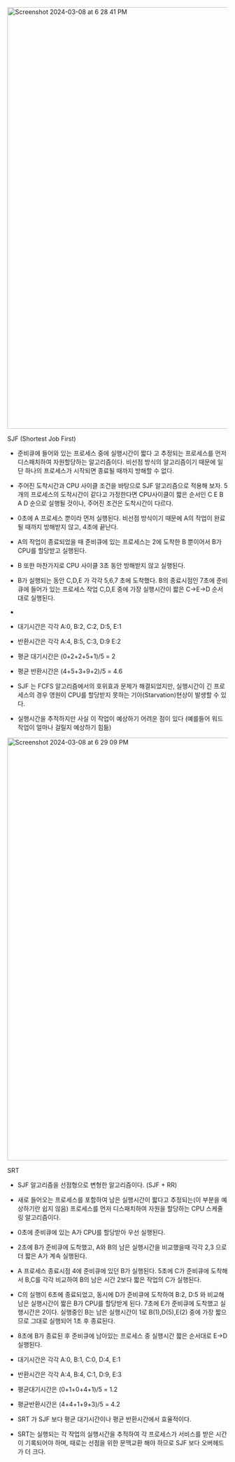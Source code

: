 <img width="961" alt="Screenshot 2024-03-08 at 6 28 41 PM" src="https://github.com/lenn-dev/TIL/assets/37726487/e03eae73-961e-45cf-ada1-a4d39f5f55f6">

SJF (Shortest Job First)
* 준비큐에 들어와 있는 프로세스 중에 실행시간이 짧다 고 추정되는 프로세스를 먼저 디스패치하여 자원할당하는 알고리즘이다.
비선점 방식의 알고리즘이기 때문에 일단 하나의 프로세스가 시작되면 종료될 때까지 방해할 수 없다.  
* 주어진 도착시간과 CPU 사이클 조건을 바탕으로 SJF 알고리즘으로 적용해 보자. 5개의 프로세스의 도착시간이 같다고 가정한다면 CPU사이클이 짧은 순서인 C E B A D 순으로 실행될 것이나, 주어진 조건은 도착시간이 다르다. 
* 0초에 A 프로세스 뿐이라 먼저 실행된다. 비선점 방식이기 때문에 A의 작업이 완료될 때까지 방해받지 않고, 4초에 끝난다. 
* A의 작업이 종료되었을 때 준비큐에 있는 프로세스는 2에 도착한 B 뿐이어서 B가 CPU를 할당받고 실행된다.
* B 또한 마찬가지로 CPU 사이클 3초 동안 방해받지 않고 실행된다. 
* B가 실행되는 동안 C,D,E 가 각각 5,6,7 초에 도착했다. B의 종료시점인 7초에 준비큐에 들어가 있는 프로세스 작업 C,D,E 중에 가장 실행시간이 짧은 C->E->D 순서 대로 실행된다.
* 
* 대기시간은 각각 A:0, B:2, C:2, D:5, E:1
* 반환시간은 각각 A:4, B:5, C:3, D:9 E:2 
* 평균 대기시간은 (0+2+2+5+1)/5 = 2
* 평균 반환시간은 (4+5+3+9+2)/5 = 4.6


* SJF 는 FCFS 알고리즘에서의 호위효과 문제가 해결되었지만, 실행시간이 긴 프로세스의 경우 영원이 CPU를 할당받지 못하는 기아(Starvation)현상이 발생할 수 있다.
* 실행시간을 추적하지만 사실 이 작업이 예상하기 어려운 점이 있다 (예를들어 워드작업이 얼마나 걸릴지 예상하기 힘듦)


<img width="964" alt="Screenshot 2024-03-08 at 6 29 09 PM" src="https://github.com/lenn-dev/TIL/assets/37726487/649f91d2-e9fc-4fcc-9b4a-8f555b81ce88">

SRT
* SJF 알고리즘을 선점형으로 변형한 알고리즘이다. (SJF + RR)
* 새로 들어오는 프로세스를 포함하여 남은 실행시간이 짧다고 추정되는(이 부분을 예상하기란 쉽지 않음) 프로세스를 먼저 디스패치하여 자원을 할당하는 CPU 스케줄링 알고리즘이다.
* 0초에 준비큐에 있는 A가 CPU를 할당받아 우선 실행된다. 
* 2초에 B가 준비큐에 도착했고, A와 B의 남은 실행시간을 비교했을때 각각 2,3 으로 더 짧은 A가 계속 실행된다.
* A 프로세스 종료시점 4에 준비큐에 있던 B가 실행된다. 5초에 C가 준비큐에 도착해서 B,C를 각각 비교하여 B의 남은 시간 2보다 짧은 작업의 C가 실행된다.
* C의 실행이 6초에 종료되었고, 동시에 D가 준비큐에 도착하여 B:2, D:5 와 비교해 남은 실행시간이 짧은 B가 CPU를 할당받게 된다. 7초에 E가 준비큐에 도착했고 실행시간은 2이다. 실행중인 B는 남은 실행시간이 1로 B(1),D(5),E(2) 중에 가장 짧으므로 그대로 실행되어 1초 후 종료된다.
* 8초에 B가 종료된 후 준비큐에 남아있는 프로세스 중 실행시간 짧은 순서대로 E->D 실행된다.

* 대기시간은 각각 A:0, B:1, C:0, D:4, E:1
* 반환시간은 각각 A:4, B:4, C:1, D:9, E:3
* 평균대기시간은 (0+1+0+4+1)/5 = 1.2
* 평균반환시간은 (4+4+1+9+3)/5 = 4.2


* SRT 가 SJF 보다 평균 대기시간이나 평균 반환시간에서 효율적이다.
* SRT는 실행되는 각 작업의 실행시간을 추적하여 각 프로세스가 서비스를 받은 시간이 기록되어야 하며, 때로는 선점을 위한 문맥교환 해야 하므로 SJF 보다 오버헤드가 더 크다.

